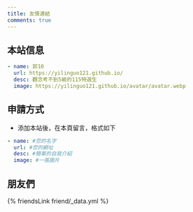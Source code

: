 ```yaml
---
title: 友情連結
comments: true
---
```


## 本站信息
```yml
- name: 郭10
  url: https://yilinguo121.github.io/
  desc: 觀念考不到5級的115特選生
  image: https://yilinguo121.github.io/avatar/avatar.webp
```

## 申請方式
- 添加本站後，在本頁留言，格式如下

~~~yml
- name: #您的名字
  url: #您的網址
  desc: #簡單的自我介紹
  image: #一張圖片
~~~

## 朋友們
{% friendsLink friend/_data.yml %}
